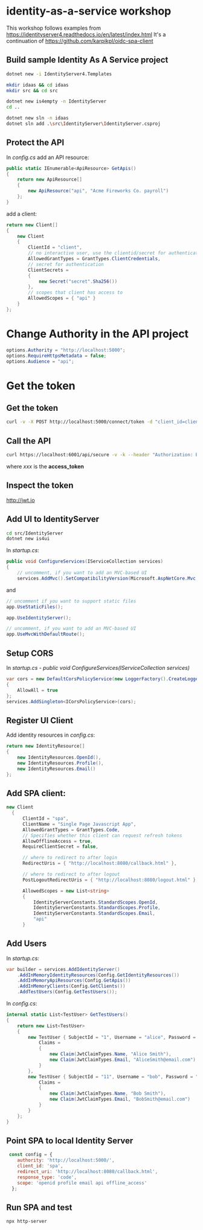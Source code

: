 # identity-as-a-service workshop
This workshop follows examples from https://identityserver4.readthedocs.io/en/latest/index.html
It's a continuation of https://github.com/karpikpl/oidc-spa-client

## Build sample Identity As A Service project
```bash
dotnet new -i IdentityServer4.Templates

mkdir idaas && cd idaas
mkdir src && cd src

dotnet new is4empty -n IdentityServer
cd ..

dotnet new sln -n idaas
dotnet sln add .\src\IdentityServer\IdentityServer.csproj
```

## Protect the API
In *config.cs* add an API resource:
```csharp
public static IEnumerable<ApiResource> GetApis()
{
    return new ApiResource[] 
    {
        new ApiResource("api", "Acme Fireworks Co. payroll")
    };
}
```

add a client:
```csharp
return new Client[]
{
    new Client
    {
        ClientId = "client",
        // no interactive user, use the clientid/secret for authentication
        AllowedGrantTypes = GrantTypes.ClientCredentials,
        // secret for authentication
        ClientSecrets =
        {
            new Secret("secret".Sha256())
        },
        // scopes that client has access to
        AllowedScopes = { "api" }
    }
};
```

# Change Authority in the API project
```csharp
options.Authority = "http://localhost:5000";
options.RequireHttpsMetadata = false;
options.Audience = "api";
```

# Get the token
## Get the token
```bash
curl -v -X POST http://localhost:5000/connect/token -d "client_id=client&client_secret=secret&grant_type=client_credentials&scope=api" | json_pp
```

## Call the API
```bash
curl https://localhost:6001/api/secure -v -k --header "Authorization: Bearer xxx" | json_pp
```
where *xxx* is the **access_token**

## Inspect the token
http://jwt.io

## Add UI to IdentityServer
```bash
cd src/IdentityServer
dotnet new is4ui
```

In *startup.cs*:
```csharp
public void ConfigureServices(IServiceCollection services)
{
    // uncomment, if you want to add an MVC-based UI
    services.AddMvc().SetCompatibilityVersion(Microsoft.AspNetCore.Mvc.CompatibilityVersion.Version_2_1);
```
and
```csharp
// uncomment if you want to support static files
app.UseStaticFiles();

app.UseIdentityServer();

// uncomment, if you want to add an MVC-based UI
app.UseMvcWithDefaultRoute();
```

## Setup CORS
In *startup.cs* - *public void ConfigureServices(IServiceCollection services)*
```csharp
var cors = new DefaultCorsPolicyService(new LoggerFactory().CreateLogger<DefaultCorsPolicyService>())
{
    AllowAll = true
};
services.AddSingleton<ICorsPolicyService>(cors);
```

## Register UI Client
Add identity resources in *config.cs*:
```csharp
return new IdentityResource[]
{
    new IdentityResources.OpenId(),
    new IdentityResources.Profile(),
    new IdentityResources.Email()
};
```

## Add SPA client:
```csharp
new Client
  {
      ClientId = "spa",
      ClientName = "Single Page Javascript App",
      AllowedGrantTypes = GrantTypes.Code,
      // Specifies whether this client can request refresh tokens
      AllowOfflineAccess = true,
      RequireClientSecret = false,

      // where to redirect to after login
      RedirectUris = { "http://localhost:8080/callback.html" },

      // where to redirect to after logout
      PostLogoutRedirectUris = { "http://localhost:8080/logout.html" },

      AllowedScopes = new List<string>
      {
          IdentityServerConstants.StandardScopes.OpenId,
          IdentityServerConstants.StandardScopes.Profile,
          IdentityServerConstants.StandardScopes.Email,
          "api"
      }
```

## Add Users
In *startup.cs:*
```csharp
var builder = services.AddIdentityServer()
    .AddInMemoryIdentityResources(Config.GetIdentityResources())
    .AddInMemoryApiResources(Config.GetApis())
    .AddInMemoryClients(Config.GetClients())
    .AddTestUsers(Config.GetTestUsers());
```
In *config.cs*:
```csharp
internal static List<TestUser> GetTestUsers()
{
    return new List<TestUser>
    {
        new TestUser { SubjectId = "1", Username = "alice", Password = "alice",
            Claims =
            {
                new Claim(JwtClaimTypes.Name, "Alice Smith"),
                new Claim(JwtClaimTypes.Email, "AliceSmith@email.com")
            }
        },
        new TestUser { SubjectId = "11", Username = "bob", Password = "bob",
            Claims =
            {
                new Claim(JwtClaimTypes.Name, "Bob Smith"),
                new Claim(JwtClaimTypes.Email, "BobSmith@email.com")
            }
        }
    };
}
```

## Point SPA to local Identity Server
```js
 const config = {
    authority: 'http://localhost:5000/',
    client_id: 'spa',
    redirect_uri: 'http://localhost:8080/callback.html',
    response_type: 'code',
    scope: 'openid profile email api offline_access'
  };
```

## Run SPA and test
```bash
npx http-server
```
